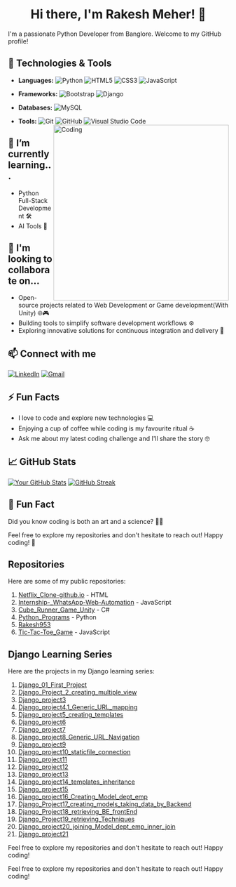 
<!--
**Rakesh Meher/Rakesh Meher** is a ✨ _special_ ✨ repository because its `README.md` (this file) appears on your GitHub profile.

Here are some ideas to get you started:

- 🔭 I’m currently working on ...
- 🌱 I’m currently learning ...
- 👯 I’m looking to collaborate on ...
- 🤔 I’m looking for help with ...
- 💬 Ask me about ...
- 📫 How to reach me: ...
- 😄 Pronouns: ...
- ⚡ Fun fact: ...
-->
<!-- Your Name and Introduction --> 
<h1 align="center">Hi there, I'm Rakesh Meher! 👋</h1>

I'm a passionate Python Developer from Banglore. Welcome to my GitHub profile!

<!-- Your Skills and Technologies -->
## 🔧 Technologies & Tools
- **Languages:**
  ![Python](https://img.shields.io/badge/python-3670A0?style=for-the-badge&logo=python&logoColor=ffdd54)
  ![HTML5](https://img.shields.io/badge/html5-%23E34F26.svg?style=for-the-badge&logo=html5&logoColor=white)
  ![CSS3](https://img.shields.io/badge/css3-%231572B6.svg?style=for-the-badge&logo=css3&logoColor=white)
  ![JavaScript](https://img.shields.io/badge/javascript-%23323330.svg?style=for-the-badge&logo=javascript&logoColor=%23F7DF1E)
  
- **Frameworks:**
  ![Bootstrap](https://img.shields.io/badge/bootstrap-%23563D7C.svg?style=for-the-badge&logo=bootstrap&logoColor=white)
  ![Django](https://img.shields.io/badge/django-%23092E20.svg?style=for-the-badge&logo=django&logoColor=white)
  <!-- ![React](https://img.shields.io/badge/react-%2320232a.svg?style=for-the-badge&logo=react&logoColor=%2361DAFB) -->
  
- **Databases:**
  ![MySQL](https://img.shields.io/badge/mysql-%2300f.svg?style=for-the-badge&logo=mysql&logoColor=white)
  <!-- ![MongoDB](https://img.shields.io/badge/MongoDB-%234ea94b.svg?style=for-the-badge&logo=mongodb&logoColor=white) -->
- **Tools:**
  ![Git](https://img.shields.io/badge/git-%23F05033.svg?style=for-the-badge&logo=git&logoColor=white)
  ![GitHub](https://img.shields.io/badge/github-%23121011.svg?style=for-the-badge&logo=github&logoColor=white)
  ![Visual Studio Code](https://img.shields.io/badge/Visual%20Studio%20Code-0078d7.svg?style=for-the-badge&logo=visual-studio-code&logoColor=white)
  <img align="right" alt="Coding" width="400" src="https://media.tenor.com/NOYF3f82b_gAAAAC/programmer.gif">



<!-- What You're Currently Learning -->
## 🌱 I’m currently learning...
- Python Full-Stack Development 🛠️
- AI Tools 🤖

## 👥 I'm looking to collaborate on...
- Open-source projects related to Web Development or Game development(With Unity) 🌐🎮
- Building tools to simplify software development workflows ⚙️
- Exploring innovative solutions for continuous integration and delivery 🚚

<!-- Connect with Me -->
## 📫 Connect with me
[![LinkedIn](https://img.shields.io/badge/LinkedIn-rakesh953-blue)](https://www.linkedin.com/in/rakesh953/)
[![Gmail](https://img.shields.io/badge/Email-ContactMe-red)](mailto:rakeshmeher953@gmail.com)




<!-- Fun Facts or Hobbies -->
## ⚡ Fun Facts
- I love to code and explore new technologies 💻
- Enjoying a cup of coffee while coding is my favourite ritual ☕
- Ask me about my latest coding challenge and I'll share the story 🤓

<!-- GitHub Stats -->
## 📈 GitHub Stats
[![Your GitHub Stats](https://github-readme-stats.vercel.app/api?username=Rakesh953&show_icons=true&theme=radical)](https://github.com/Rakesh953)
[![GitHub Streak](https://github-readme-streak-stats.herokuapp.com?user=Rakesh953&theme=dark&date_format=M%20j%5B%2C%20Y%5D)](https://git.io/streak-stats)

<!-- Additional Information or Call to Action -->
## 🌟 Fun Fact
Did you know coding is both an art and a science? 🎨🧪

Feel free to explore my repositories and don't hesitate to reach out! Happy coding! 🚀



## Repositories

Here are some of my public repositories:

1. [Netflix_Clone-github.io](https://github.com/Rakesh953/Netflix_Clone-github.io) - HTML
2. [Internship-_WhatsApp-Web-Automation](https://github.com/Rakesh953/Internship-_WhatsApp-Web-Automation) - JavaScript
3. [Cube_Runner_Game_Unity](https://github.com/Rakesh953/Cube_Runner_Game_Unity) - C#
4. [Python_Programs](https://github.com/Rakesh953/Python_Programs) - Python
5. [Rakesh953](https://github.com/Rakesh953/Rakesh953)
6. [Tic-Tac-Toe_Game](https://github.com/Rakesh953/Tic-Tac-Toe_Game) - JavaScript



## Django Learning Series

Here are the projects in my Django learning series:

1. [Django_01_First_Project](https://github.com/Rakesh953/Django_01_First_Project)
2. [Django_Project_2_creating_multiple_view](https://github.com/Rakesh953/Django_Project_2_creating_multiple_view)
3. [Django_project3](https://github.com/Rakesh953/Django_project3)
4. [Django_project4.1_Generic_URL_mapping](https://github.com/Rakesh953/Django_project4.1_Generic_URL_mapping)
5. [Django_project5_creating_templates](https://github.com/Rakesh953/Django_project5_creating_templates)
6. [Django_project6](https://github.com/Rakesh953/Django_project6)
7. [Django_project7](https://github.com/Rakesh953/Django_project7)
8. [Django_project8_Generic_URL_Navigation](https://github.com/Rakesh953/Django_project8_Generic_URL_Navigation)
9. [Django_project9](https://github.com/Rakesh953/Django_project9)
10. [Django_project10_staticfile_connection](https://github.com/Rakesh953/Django_project10_staticfile_connection)
11. [Django_project11](https://github.com/Rakesh953/Django_project11)
12. [Django_project12](https://github.com/Rakesh953/Django_project12)
13. [Django_project13](https://github.com/Rakesh953/Django_project13)
14. [Django_project14_templates_inheritance](https://github.com/Rakesh953/Django_project14_templates_inheritance)
15. [Django_project15](https://github.com/Rakesh953/Django_project15)
16. [Django_project16_Creating_Model_dept_emp](https://github.com/Rakesh953/Django_project16_Creating_Model_dept_emp)
17. [Django_Project17_creating_models_taking_data_by_Backend](https://github.com/Rakesh953/Django_Project17_creating_models_taking_data_by_Backend)
18. [Django_Project18_retrieving_BE_frontEnd](https://github.com/Rakesh953/Django_Project18_retrieving_BE_frontEnd)
19. [Django_Project19_retrieving_Techniques](https://github.com/Rakesh953/Django_Project19_retrieving_Techniques)
20. [Django_project20_joining_Model_dept_emp_inner_join](https://github.com/Rakesh953/Django_project20_joining_Model_dept_emp_inner_join)
21. [Django_project21](https://github.com/Rakesh953/Django_project21)

Feel free to explore my repositories and don't hesitate to reach out! Happy coding!

Feel free to explore my repositories and don't hesitate to reach out! Happy coding!


